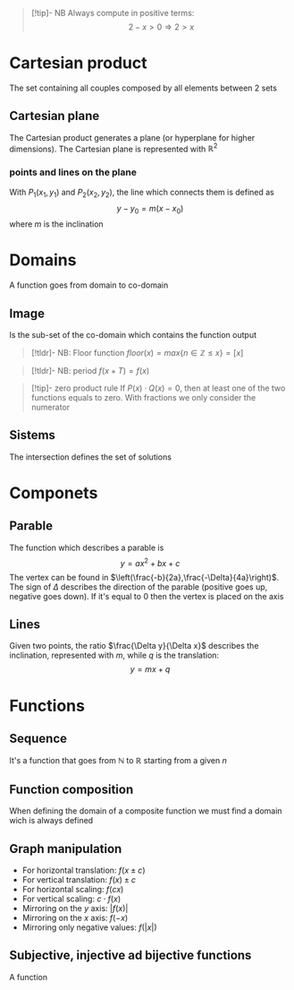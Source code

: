 > [!tip]- NB
> Always compute in positive terms:
> $$2-x>0 \Rightarrow 2>x$$

# Cartesian product
The set containing all couples composed by all elements between 2 sets
## Cartesian plane
The Cartesian product generates a plane (or hyperplane for higher dimensions). The Cartesian plane is represented with $\mathbb{R}^2$ 
### points and lines on the plane
With $P_1(x_1,y_1)$ and $P_2(x_2,y_2)$, the line which connects them is defined as $$y-y_0=m(x-x_0)$$ where $m$ is the inclination
# Domains
A function goes from domain to co-domain
## Image
Is the sub-set of the co-domain which contains the function output

>[!tldr]- NB: Floor function
> $floor(x)=max\{n\in\mathbb{Z}\leq x\}=[x]$

>[!tldr]- NB: period
> $f(x+T)=f(x)$

> [!tip]- zero product rule
> If $P(x)\cdot Q(x)=0$, then at least one of the two functions equals to zero. With fractions we only consider the numerator

## Sistems
The intersection defines the set of solutions
# Componets
## Parable
The function which describes a parable is $$y=ax^2+bx+c$$The vertex can be found in $\left(\frac{-b}{2a},\frac{-\Delta}{4a}\right)$. The sign of  $\Delta$ describes the direction of the parable (positive goes up, negative goes down). If it's equal to $0$ then the vertex is placed on the axis
## Lines
Given two points, the ratio $\frac{\Delta y}{\Delta x}$ describes the inclination, represented with $m$, while $q$ is the translation:$$y=mx+q$$
# Functions
## Sequence 
It's a function that goes from $\mathbb{N}$ to $\mathbb{R}$ starting from a given $n$ 
## Function composition
When defining the domain of a composite function we must find a domain wich is always defined
## Graph manipulation
- For horizontal translation: $f(x\pm c)$
- For vertical translation: $f(x)\pm c$
- For horizontal scaling: $f(cx)$
- For vertical scaling: $c\cdot f(x)$
- Mirroring on the $y$ axis: $|f(x)|$
- Mirroring on the $x$ axis: $f(-x)$
- Mirroring only negative values: $f(|x|)$
## Subjective, injective ad bijective functions
A function
